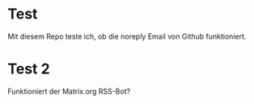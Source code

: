 # Test

Mit diesem Repo teste ich, ob die noreply Email von Github funktioniert.

# Test 2

Funktioniert der Matrix.org RSS-Bot?
